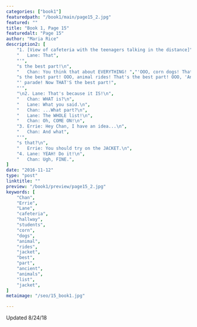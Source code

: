 ```yaml
---
categories: ["book1"]
featuredpath: "/book1/main/page15_2.jpg"
featured: ""
title: "Book 1, Page 15"
featuredalt: "Page 15"
author: "Maria Rice"
description2: [
    "1. [View of cafeteria with the teenagers talking in the distance]",
    "   Lane: That",
    "'",
    "s the best part!\n",
    "   Chan: You think that about EVERYTHING! ","'OOO, corn dogs! That'",
    "s the best part! OOO, animal rides! That's the best part! OOO, 'Ancient Animals",
    "' parade! Now THAT'S the best part!",
    "'",
    "\n2. Lane: That's because it IS!\n",
    "   Chan: WHAT is?\n",
    "   Lane: What you said.\n",
    "   Chan: ...What part?\n",
    "   Lane: The WHOLE list!\n",
    "   Chan: Oh, COME ON!\n",
    "3. Errie: Hey Chan, I have an idea...\n",
    "   Chan: And what",
    "'",
    "s that?\n",
    "   Errie: You should try on the JACKET.\n",
    "4. Lane: YEAH! Do it!\n",
    "   Chan: Ugh, FINE.",
]
date: "2016-11-12"
type: "post"
linktitle: ""
preview: "/book1/preview/page15_2.jpg"
keywords: [
    "Chan",
    "Errie", 
    "Lane",
    "cafeteria",
    "hallway",
    "students",
    "corn",
    "dogs",
    "animal",
    "rides",
    "jacket",
    "best",
    "part",
    "ancient",
    "animals",
    "list",
    "jacket",
]
metaimage: "/seo/15_book1.jpg"

---
```


Updated 8/24/18
